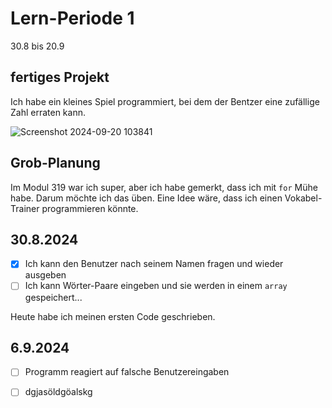 # Lern-Periode 1

30.8 bis 20.9

## fertiges Projekt

Ich habe ein kleines Spiel programmiert, bei dem der Bentzer eine zufällige Zahl erraten kann.

![Screenshot 2024-09-20 103841](https://github.com/user-attachments/assets/97da194a-93e4-444c-a52f-2cf8a9f4190c)


## Grob-Planung

Im Modul 319 war ich super, aber ich habe gemerkt, dass ich mit `for` Mühe habe. Darum möchte ich das üben. Eine Idee wäre, dass ich einen Vokabel-Trainer programmieren könnte.

## 30.8.2024

- [x] Ich kann den Benutzer nach seinem Namen fragen und wieder ausgeben
- [ ] Ich kann Wörter-Paare eingeben und sie werden in einem `array` gespeichert...

Heute habe ich meinen ersten Code geschrieben.

## 6.9.2024

- [ ] Programm reagiert auf falsche Benutzereingaben


- [ ] dgjasöldgöalskg

